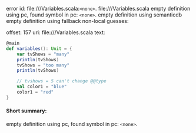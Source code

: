 error id: file://<WORKSPACE>/Variables.scala:`<none>`.
file://<WORKSPACE>/Variables.scala
empty definition using pc, found symbol in pc: `<none>`.
empty definition using semanticdb
empty definition using fallback
non-local guesses:

offset: 157
uri: file://<WORKSPACE>/Variables.scala
text:
```scala
@main
def variables(): Unit = {
    var tvShows = "many"
    println(tvShows)
    tvShows = "too many"
    println(tvShows)

    // tvshows = 5 can't change @@type
    val color1 = "blue"
    color1 = "red" 
}
```


#### Short summary: 

empty definition using pc, found symbol in pc: `<none>`.